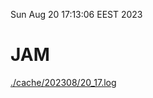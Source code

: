 Sun Aug 20 17:13:06 EEST 2023
# JAM
<a href='./cache/202308/20_17.log'>./cache/202308/20_17.log</a>
